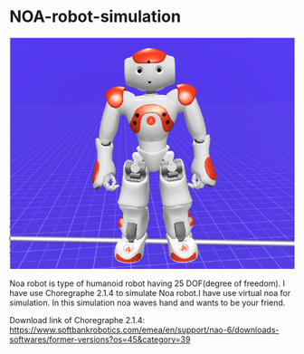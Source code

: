 # NOA-robot-simulation
![](picture/Noa.PNG)


Noa robot is type of humanoid robot having 25 DOF(degree of freedom).
I have use Choregraphe 2.1.4 to simulate Noa robot.I have use virtual noa for simulation.
In this simulation noa waves hand and wants to be your friend.

Download link of Choregraphe 2.1.4:
https://www.softbankrobotics.com/emea/en/support/nao-6/downloads-softwares/former-versions?os=45&category=39

